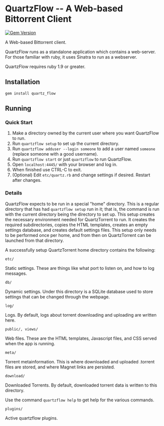 QuartzFlow -- A Web-based Bittorrent Client
===========================================

[![Gem Version](https://badge.fury.io/rb/quartz_flow.png)](http://badge.fury.io/rb/quartz\_flow)


A Web-based Bittorrent client. 

QuartzFlow runs as a standalone application which contains a web-server. For those familiar with ruby, it uses Sinatra
to run as a webserver.

QuartzFlow requires ruby 1.9 or greater.


Installation
------------

`gem install quartz_flow`

Running
-------

### Quick Start

  1. Make a directory owned by the current user where you want QuartzFlow to run.
  2. Run `quartzflow setup` to set up the current directory.
  3. Run `quartzflow adduser --login someone` to add a user named `someone` (replace someone with a good username).
  4. Run `quartzflow start` or just `quartzflow` to run QuartzFlow.
  5. Open `localhost:4445/` with your browser and log in.
  6. When finished use CTRL-C to exit.
  7. (Optional) Edit `etc/quartz.rb` and change settings if desired. Restart after changes.

### Details

QuartzFlow expects to be run in a special "home" directory. This is a regular directory that has 
had `quartzflow setup` run in it; that is, the command is run with the current directory being the directory to set up.
This setup creates the necessary environment needed for QuartzTorrent to run. It creates the required subdirectories, 
copies the HTML templates, creates an empty settings database, and creates default settings files. 
This setup only needs to be performed once per home, and from then on QuartzTorrent can 
be launched from that directory.

A successfully setup QuartzTorrent home directory contains the following:

`etc/`

Static settings. These are things like what port to listen on, and how to log messages.

`db/`       

Dynamic settings. Under this directory is a SQLite database used to store settings that can be changed 
through the webpage.

`log/`      

Logs. By default, logs about torrent downloading and uploading are written here.

`public/, views/`   

Web files. These are the HTML templates, Javascript files, and CSS served when the app is running.

`meta/`     

Torrent metainformation. This is where downloaded and uploaded .torrent files are stored, and where Magnet
links are persisted.

`download/`

Downloaded Torrents. By default, downloaded torrent data is written to this directory.

Use the command `quartzflow help` to get help for the various commands.

`plugins/`

Active quartzflow plugins. 
